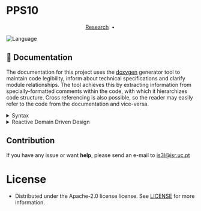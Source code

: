 # PPS10

<p align="center">
  <a href="#mag_right-research">Research</a> &nbsp;&bull;&nbsp;
</p>

![Language](https://img.shields.io/badge/language-Swift%203-orange.svg)

## :mag_right: Documentation

The documentation for this project uses the [doxygen](https://www.doxygen.nl/) generator tool to maintain code legibility, inform about technical specifications and clarify module relationships. The tool achieves this by extracting information from specially-formatted comments within the code, with which it hierarchizes code structure. Cross referencing is also possible, so the reader may easily refer to the code from the documentation and vice-versa.

<details>
    <summary> Syntax </summary>
    The start of a file should include a header with appropriate information regarding its author, associated license and content description as such:

    ```cpp
    /**
     * @file
     * @author  John Doe <jdoe@example.com>
     * @version 1.0
     *
     * @section LICENSE
     *
     * This program is free software; you can redistribute it and/or
     * modify it under the terms of the GNU General Public License as
     * published by the Free Software Foundation; either version 2 of
     * the License, or (at your option) any later version.
     *
     * This program is distributed in the hope that it will be useful, but
     * WITHOUT ANY WARRANTY; without even the implied warranty of
     * MERCHANTABILITY or FITNESS FOR A PARTICULAR PURPOSE. See the GNU
     * General Public License for more details at
     * https://www.gnu.org/copyleft/gpl.html
     *
     * @section DESCRIPTION
     *
     * The time class represents a moment of time.
     */
    ```
    




 
  

</details>

<details>
    <summary> Reactive Domain Driven Design </summary>

### Reactive Domain Driven Design

outras

</details>

## Contribution
 If you have any issue or want **help**, please send an e-mail to is3l@isr.uc.pt

# License
 * Distributed under the Apache-2.0 license license. See [LICENSE](https://github.com/is3l/PPS10/tree/main?tab=Apache-2.0-1-ov-file) for more information.
